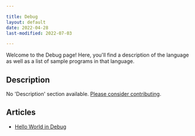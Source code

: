 ```yaml
---

title: Debug
layout: default
date: 2022-04-28
last-modified: 2022-07-03

---
```


Welcome to the Debug page! Here, you'll find a description of the language as well as a list of sample programs in that language.

## Description

No 'Description' section available. [Please consider contributing](https://github.com/TheRenegadeCoder/sample-programs-website).

## Articles

- [Hello World in Debug](https://sampleprograms.io/projects/hello-world/debug)